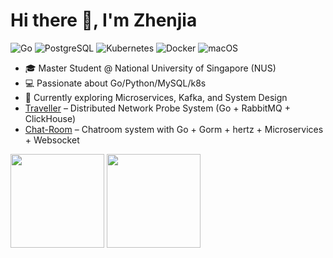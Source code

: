 # Hi there 👋, I'm Zhenjia  
![Go](https://img.shields.io/badge/Go-00ADD8?logo=go&logoColor=white)
![PostgreSQL](https://img.shields.io/badge/PostgreSQL-316192?logo=postgresql&logoColor=white)
![Kubernetes](https://img.shields.io/badge/Kubernetes-326CE5?logo=kubernetes&logoColor=white)
![Docker](https://img.shields.io/badge/Docker-2496ED?logo=docker&logoColor=white)
![macOS](https://img.shields.io/badge/macOS-000000?logo=apple&logoColor=white)

- 🎓 Master Student @ National University of Singapore (NUS)  
- 💻 Passionate about Go/Python/MySQL/k8s
- 🌱 Currently exploring Microservices, Kafka, and System Design
- [Traveller](https://github.com/HZHENJ/traveller) – Distributed Network Probe System (Go + RabbitMQ + ClickHouse)  
- [Chat-Room](https://github.com/HZHENJ/chat-room) – Chatroom system with Go + Gorm + hertz + Microservices + Websocket  

<div>
  <img src="https://github-readme-stats.vercel.app/api?username=HZHENJ&show_icons=true&count_private=true&theme=default" height="150"/>
  <img src="https://leetcard.jacoblin.cool/HZHENJ?theme=unicorn&font=Noto%20Sans%20Lisu&site=cn" height="150"/>
</div>
